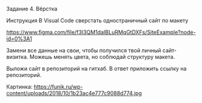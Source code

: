 Задание 4. Вёрстка

Инструкция
В Visual Code сверстать одностраничный сайт по макету

https://www.figma.com/file/f3I3QM1daIBLuRMqGtDXFs/SiteExample?node-id=0%3A1

Замени все данные на свои, чтобы получился твой личный сайт-визитка. Можешь менять цвета, но соблюдай структуру макета.

Выложи сайт в репозиторий на гитхаб. В ответ приложить ссылку на репозиторий.

Картинка:
https://funik.ru/wp-content/uploads/2018/10/1b23ac4e777c9088d774.jpg
